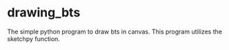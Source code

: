 # drawing_bts
The simple python program to draw bts in canvas. This program utilizes the sketchpy function.
